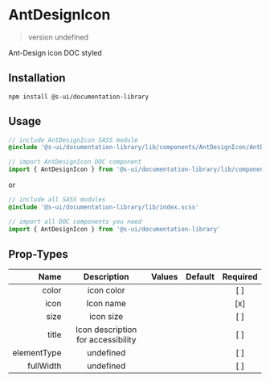 # AntDesignIcon
> version undefined

Ant-Design icon DOC styled

## Installation
`npm install @s-ui/documentation-library`

## Usage
```scss
// include AntDesignIcon SASS module
@include '@s-ui/documentation-library/lib/components/AntDesignIcon/AntDesignIcon.scss'
```

```js
// import AntDesignIcon DOC component
import { AntDesignIcon } from '@s-ui/documentation-library/lib/components/AntDesignIcon/AntDesignIcon.js'
```

or

```scss
// include all SASS modules
@include '@s-ui/documentation-library/lib/index.scss'
```

```js
// import all DOC components you need
import { AntDesignIcon } from '@s-ui/documentation-library'
```

## Prop-Types

| Name | Description | Values  | Default | Required |
| ---: |:---:| ---:| ---: |:---: |
| color | icon color | | |  [ ]  |
| icon | Icon name | | |  [x]  |
| size | icon size | | |  [ ]  |
| title | Icon description for accessibility | | |  [ ]  |
| elementType | undefined | | |  [ ]  |
| fullWidth | undefined | | |  [ ]  |
